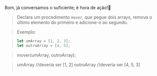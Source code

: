 Bom, já conversamos o suficiente; è hora de ação!:movie_camera:

> Declara um procedimento `mover`, que pegue dois arrays, remova o último elemento do primeiro e adicione-o ao segundo.

> Exemplo:

> ``` javascript
> let umArray = [1, 2, 3];
> let outroArray = [4, 5];
 
> mover(umArray, outroArray);
 
> umArray //deveria ser [1, 2]
> outroArray //deveria ser [4, 5, 3]
> ```